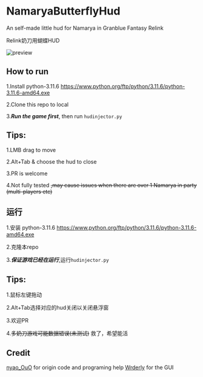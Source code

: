 # NamaryaButterflyHud
An self-made little hud for Namarya in Granblue Fantasy Relink

Relink奶刀用蝴蝶HUD

![preview](https://raw.githubusercontent.com/wozaiha/NamaryaButterflyHud/main/preview.png)

## How to run

1.Install python-3.11.6 https://www.python.org/ftp/python/3.11.6/python-3.11.6-amd64.exe

2.Clone this repo to local

3.***Run the game first***, then run `hudinjector.py`

## Tips:

1.LMB drag to move

2.Alt+Tab & choose the hud to close

3.PR is welcome

4.Not fully tested ~~,may cause issues when there are over 1 Namarya in party (multi-players etc)~~

## 运行

1.安装 python-3.11.6 https://www.python.org/ftp/python/3.11.6/python-3.11.6-amd64.exe

2.克隆本repo

3.***保证游戏已经在运行***,运行`hudinjector.py`

## Tips:

1.鼠标左键拖动

2.Alt+Tab选择对应的hud关闭以关闭悬浮窗

3.欢迎PR

4.~~多奶刀游戏可能数据错误(未测试)~~ 救了，希望能活


## Credit

[nyao_OuO](https://github.com/nyaoouo) for origin code and programing help
[Wrderly](https://github.com/Wrderly) for the GUI

